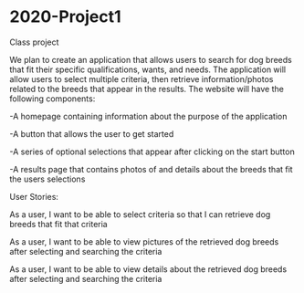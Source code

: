 # 2020-Project1
Class project

We plan to create an application that allows users to search for dog breeds that fit their specific qualifications, wants, and needs. The application will allow users to select multiple criteria, then retrieve information/photos related to the breeds that appear in the results.
The website will have the following components:

-A homepage containing information about the purpose of the application

-A button that allows the user to get started

-A series of optional selections that appear after clicking on the start button

-A results page that contains photos of and details about the breeds that fit the users selections


User Stories:

As a user, I want to be able to select criteria so that I can retrieve dog breeds that fit that criteria

As a user, I want to be able to view pictures of the retrieved dog breeds after selecting and searching the criteria

As a user, I want to be able to view details about the retrieved dog breeds after selecting and searching the criteria
